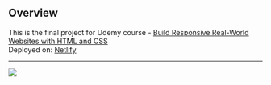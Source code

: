 ## Overview
This is the final project for Udemy course -  [Build Responsive Real-World Websites with HTML and CSS](https://www.udemy.com/course/design-and-develop-a-killer-website-with-html5-and-css3/?kw=build+res&src=sac) <br>
Deployed on: [Netlify](https://www.netlify.com/)
***
<p align="left">
  <a href="https://skillicons.dev">
    <img src="https://skillicons.dev/icons?i=html,css,js" />
  </a>
</p>


